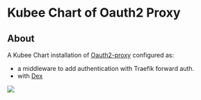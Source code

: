 # Kubee Chart of Oauth2 Proxy

## About
A Kubee Chart installation of [Oauth2-proxy](https://oauth2-proxy.github.io/oauth2-proxy/installation)
configured as:
* a middleware to add authentication with Traefik forward auth.
* with [Dex](../dex/README.md)


![](https://oauth2-proxy.github.io/oauth2-proxy/assets/images/simplified-architecture-2a6ee6443dc78a5a28dfdb49f07f981e.svg)